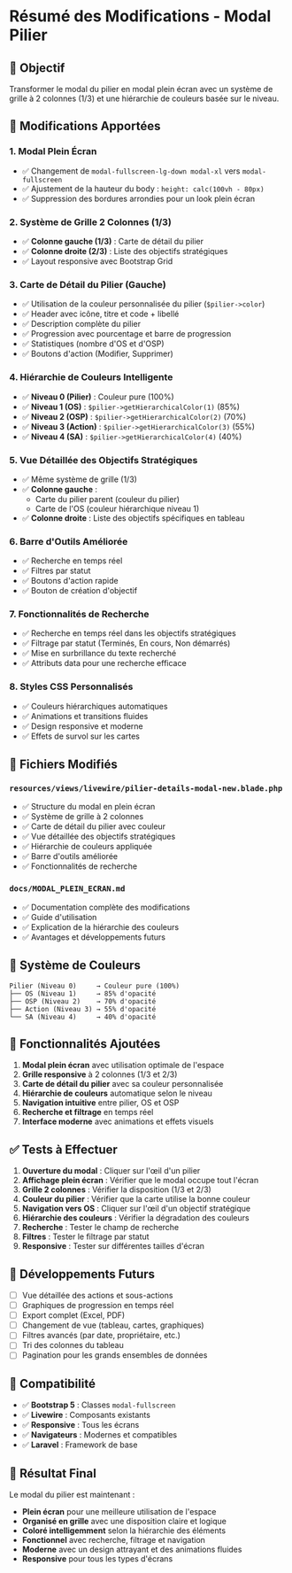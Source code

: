 # Résumé des Modifications - Modal Pilier

## 🎯 Objectif

Transformer le modal du pilier en modal plein écran avec un système de grille à 2 colonnes (1/3) et une hiérarchie de couleurs basée sur le niveau.

## 📝 Modifications Apportées

### 1. **Modal Plein Écran**

-   ✅ Changement de `modal-fullscreen-lg-down modal-xl` vers `modal-fullscreen`
-   ✅ Ajustement de la hauteur du body : `height: calc(100vh - 80px)`
-   ✅ Suppression des bordures arrondies pour un look plein écran

### 2. **Système de Grille 2 Colonnes (1/3)**

-   ✅ **Colonne gauche (1/3)** : Carte de détail du pilier
-   ✅ **Colonne droite (2/3)** : Liste des objectifs stratégiques
-   ✅ Layout responsive avec Bootstrap Grid

### 3. **Carte de Détail du Pilier (Gauche)**

-   ✅ Utilisation de la couleur personnalisée du pilier (`$pilier->color`)
-   ✅ Header avec icône, titre et code + libellé
-   ✅ Description complète du pilier
-   ✅ Progression avec pourcentage et barre de progression
-   ✅ Statistiques (nombre d'OS et d'OSP)
-   ✅ Boutons d'action (Modifier, Supprimer)

### 4. **Hiérarchie de Couleurs Intelligente**

-   ✅ **Niveau 0 (Pilier)** : Couleur pure (100%)
-   ✅ **Niveau 1 (OS)** : `$pilier->getHierarchicalColor(1)` (85%)
-   ✅ **Niveau 2 (OSP)** : `$pilier->getHierarchicalColor(2)` (70%)
-   ✅ **Niveau 3 (Action)** : `$pilier->getHierarchicalColor(3)` (55%)
-   ✅ **Niveau 4 (SA)** : `$pilier->getHierarchicalColor(4)` (40%)

### 5. **Vue Détaillée des Objectifs Stratégiques**

-   ✅ Même système de grille (1/3)
-   ✅ **Colonne gauche** :
    -   Carte du pilier parent (couleur du pilier)
    -   Carte de l'OS (couleur hiérarchique niveau 1)
-   ✅ **Colonne droite** : Liste des objectifs spécifiques en tableau

### 6. **Barre d'Outils Améliorée**

-   ✅ Recherche en temps réel
-   ✅ Filtres par statut
-   ✅ Boutons d'action rapide
-   ✅ Bouton de création d'objectif

### 7. **Fonctionnalités de Recherche**

-   ✅ Recherche en temps réel dans les objectifs stratégiques
-   ✅ Filtrage par statut (Terminés, En cours, Non démarrés)
-   ✅ Mise en surbrillance du texte recherché
-   ✅ Attributs data pour une recherche efficace

### 8. **Styles CSS Personnalisés**

-   ✅ Couleurs hiérarchiques automatiques
-   ✅ Animations et transitions fluides
-   ✅ Design responsive et moderne
-   ✅ Effets de survol sur les cartes

## 🔧 Fichiers Modifiés

### `resources/views/livewire/pilier-details-modal-new.blade.php`

-   ✅ Structure du modal en plein écran
-   ✅ Système de grille à 2 colonnes
-   ✅ Carte de détail du pilier avec couleur
-   ✅ Vue détaillée des objectifs stratégiques
-   ✅ Hiérarchie de couleurs appliquée
-   ✅ Barre d'outils améliorée
-   ✅ Fonctionnalités de recherche

### `docs/MODAL_PLEIN_ECRAN.md`

-   ✅ Documentation complète des modifications
-   ✅ Guide d'utilisation
-   ✅ Explication de la hiérarchie des couleurs
-   ✅ Avantages et développements futurs

## 🎨 Système de Couleurs

```
Pilier (Niveau 0)     → Couleur pure (100%)
├── OS (Niveau 1)     → 85% d'opacité
├── OSP (Niveau 2)    → 70% d'opacité
├── Action (Niveau 3) → 55% d'opacité
└── SA (Niveau 4)     → 40% d'opacité
```

## 🚀 Fonctionnalités Ajoutées

1. **Modal plein écran** avec utilisation optimale de l'espace
2. **Grille responsive** à 2 colonnes (1/3 et 2/3)
3. **Carte de détail du pilier** avec sa couleur personnalisée
4. **Hiérarchie de couleurs** automatique selon le niveau
5. **Navigation intuitive** entre pilier, OS et OSP
6. **Recherche et filtrage** en temps réel
7. **Interface moderne** avec animations et effets visuels

## ✅ Tests à Effectuer

1. **Ouverture du modal** : Cliquer sur l'œil d'un pilier
2. **Affichage plein écran** : Vérifier que le modal occupe tout l'écran
3. **Grille 2 colonnes** : Vérifier la disposition (1/3 et 2/3)
4. **Couleur du pilier** : Vérifier que la carte utilise la bonne couleur
5. **Navigation vers OS** : Cliquer sur l'œil d'un objectif stratégique
6. **Hiérarchie des couleurs** : Vérifier la dégradation des couleurs
7. **Recherche** : Tester le champ de recherche
8. **Filtres** : Tester le filtrage par statut
9. **Responsive** : Tester sur différentes tailles d'écran

## 🔮 Développements Futurs

-   [ ] Vue détaillée des actions et sous-actions
-   [ ] Graphiques de progression en temps réel
-   [ ] Export complet (Excel, PDF)
-   [ ] Changement de vue (tableau, cartes, graphiques)
-   [ ] Filtres avancés (par date, propriétaire, etc.)
-   [ ] Tri des colonnes du tableau
-   [ ] Pagination pour les grands ensembles de données

## 📱 Compatibilité

-   ✅ **Bootstrap 5** : Classes `modal-fullscreen`
-   ✅ **Livewire** : Composants existants
-   ✅ **Responsive** : Tous les écrans
-   ✅ **Navigateurs** : Modernes et compatibles
-   ✅ **Laravel** : Framework de base

## 🎉 Résultat Final

Le modal du pilier est maintenant :

-   **Plein écran** pour une meilleure utilisation de l'espace
-   **Organisé en grille** avec une disposition claire et logique
-   **Coloré intelligemment** selon la hiérarchie des éléments
-   **Fonctionnel** avec recherche, filtrage et navigation
-   **Moderne** avec un design attrayant et des animations fluides
-   **Responsive** pour tous les types d'écrans
